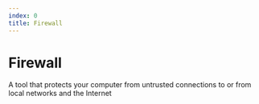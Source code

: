 ```yaml
---
index: 0
title: Firewall
---
```

# Firewall

A tool that protects your computer from untrusted connections to or from local networks and the Internet
